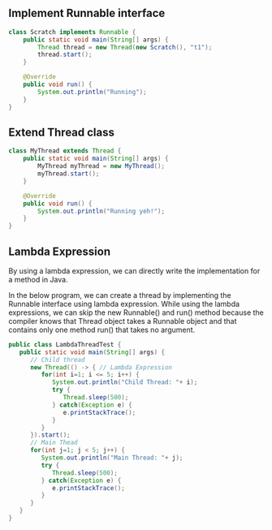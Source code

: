 ## Implement Runnable interface
```java
class Scratch implements Runnable {
    public static void main(String[] args) {
        Thread thread = new Thread(new Scratch(), "t1");
        thread.start();
    }

    @Override
    public void run() {
        System.out.println("Running");
    }
}
```

## Extend Thread class
```java
class MyThread extends Thread {
    public static void main(String[] args) {
        MyThread myThread = new MyThread();
        myThread.start();
    }

    @Override
    public void run() {
        System.out.println("Running yeh!");
    }
}
```
## Lambda Expression
By using a lambda expression, we can directly write the implementation for a method in Java.

In the below program, we can create a thread by implementing the Runnable interface using lambda expression. While using the lambda expressions, we can skip the new Runnable() and run() method because the compiler knows that Thread object takes a Runnable object and that contains only one method run() that takes no argument.
```java
public class LambdaThreadTest {
   public static void main(String[] args) {
      // Child thread
      new Thread(() -> { // Lambda Expression
         for(int i=1; i <= 5; i++) {
            System.out.println("Child Thread: "+ i);
            try {
               Thread.sleep(500);
            } catch(Exception e) {
               e.printStackTrace();
            }
         }
      }).start();
      // Main Thead
      for(int j=1; j < 5; j++) {
         System.out.println("Main Thread: "+ j);
         try {
            Thread.sleep(500);
         } catch(Exception e) {
            e.printStackTrace();
         }
      }
   }
}
```